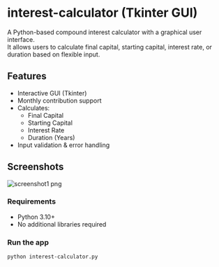 # interest-calculator (Tkinter GUI)

A Python-based compound interest calculator with a graphical user interface.  
It allows users to calculate final capital, starting capital, interest rate, or duration based on flexible input.

## Features

- Interactive GUI (Tkinter)
- Monthly contribution support
- Calculates:
  - Final Capital
  - Starting Capital
  - Interest Rate
  - Duration (Years)
- Input validation & error handling

## Screenshots

![screenshot1 png](https://github.com/user-attachments/assets/331654d6-4037-489c-85a6-3538becbd4b4)


### Requirements

- Python 3.10+
- No additional libraries required

### Run the app

```bash
python interest-calculator.py
